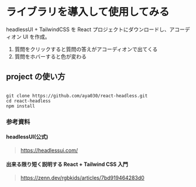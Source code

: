 # ライブラリを導入して使用してみる

headlessUI + TailwindCSS を React プロジェクトにダウンロードし、アコーディオン UI を作成。

1. 質問をクリックすると質問の答えがアコーディオンで出てくる
2. 質問をホバーすると色が変わる

## project の使い方

```

git clone https://github.com/aya030/react-headless.git
cd react-headless
npm install

```

### 参考資料

#### headlessUI(公式)

> https://headlessui.com/

#### 出来る限り短く説明する React + Tailwind CSS 入門

> https://zenn.dev/rgbkids/articles/7bd919464283d0
